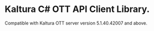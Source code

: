 # Kaltura C# OTT API Client Library.
Compatible with Kaltura OTT server version 5.1.40.42007 and above.
